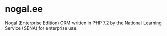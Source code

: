 # nogal.ee
Nogal (Enterprise Edition) ORM written in PHP 7.2 by the National Learning Service (SENA) for enterprise use.
